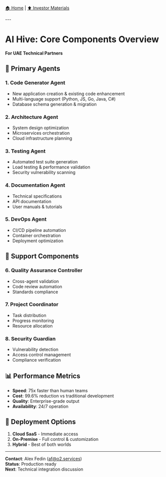 [🏠 Home](../../README.md) | [⬆️ Investor Materials](index.md)

<link rel="stylesheet" href="../../assets/css/styles.css">
---

# AI Hive: Core Components Overview

**For UAE Technical Partners**

## 🤖 Primary Agents

### 1. **Code Generator Agent**
- New application creation & existing code enhancement
- Multi-language support (Python, JS, Go, Java, C#)
- Database schema generation & migration

### 2. **Architecture Agent**
- System design optimization
- Microservices orchestration
- Cloud infrastructure planning

### 3. **Testing Agent**
- Automated test suite generation
- Load testing & performance validation
- Security vulnerability scanning

### 4. **Documentation Agent**
- Technical specifications
- API documentation
- User manuals & tutorials

### 5. **DevOps Agent**
- CI/CD pipeline automation
- Container orchestration
- Deployment optimization

## 🔧 Support Components

### 6. **Quality Assurance Controller**
- Cross-agent validation
- Code review automation
- Standards compliance

### 7. **Project Coordinator**
- Task distribution
- Progress monitoring
- Resource allocation

### 8. **Security Guardian**
- Vulnerability detection
- Access control management
- Compliance verification

## 📊 Performance Metrics

- **Speed**: 75x faster than human teams
- **Cost**: 99.6% reduction vs traditional development
- **Quality**: Enterprise-grade output
- **Availability**: 24/7 operation

## 🎯 Deployment Options

1. **Cloud SaaS** - Immediate access
2. **On-Premise** - Full control & customization
3. **Hybrid** - Best of both worlds

---

**Contact**: Alex Fedin (af@o2.services)<br/>
**Status**: Production ready<br/>
**Next**: Technical integration discussion
